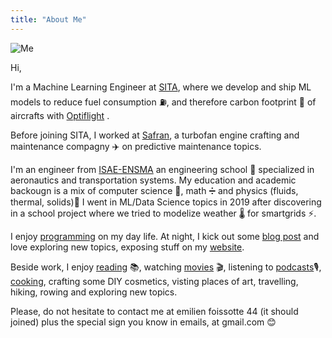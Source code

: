 ```yaml
---
title: "About Me"
---
```


![Me](/img/me/me.png#center)

Hi,

I'm a Machine Learning Engineer at [SITA](https://www.sita.aero/), where we develop and ship
ML models to reduce fuel consumption ⛽, and therefore carbon footprint 🍃 of aircrafts with
[Optiflight](https://www.sita.aero/solutions/sita-for-aircraft/digital-day-of-operations/optiflight/) .

Before joining SITA, I worked at [Safran](https://www.safran-group.com/), a turbofan
engine crafting and maintenance compagny ✈️ on predictive maintenance topics.

I'm an engineer from [ISAE-ENSMA](https://www.ensma.fr/) an engineering school 🏫 specialized in aeronautics
and transportation systems.
My education and academic backougn is a mix of computer science 🤖, math ➗ and physics
(fluids, thermal, solids)🔬
I went in ML/Data Science topics in 2019 after discovering in a school project where we
 tried to modelize weather 🌡️ for smartgrids ⚡.

I enjoy [programming](https://github.com/Emilien-Foissotte/) on my day life.
At night, I kick out some [blog post](https://emilien-foissotte.github.io/) and love exploring new topics, exposing stuff on my [website](http://emilienfoissotte.fr).

Beside work, I enjoy [reading](https://en.wikipedia.org/wiki/Animal_Farm) 📚, watching [movies](https://en.wikipedia.org/wiki/The_Night_of_the_12th)  🎬,
listening to [podcasts](https://www.binge.audio/podcast/programme-b)🎙️, [cooking](https://www.undejeunerdesoleil.com), crafting some DIY cosmetics, visting places of art, travelling, hiking, rowing and exploring new topics.

Please, do not hesitate to contact me at emilien foissotte 44 (it should joined) plus the
special sign you know in emails, at gmail.com 😊
